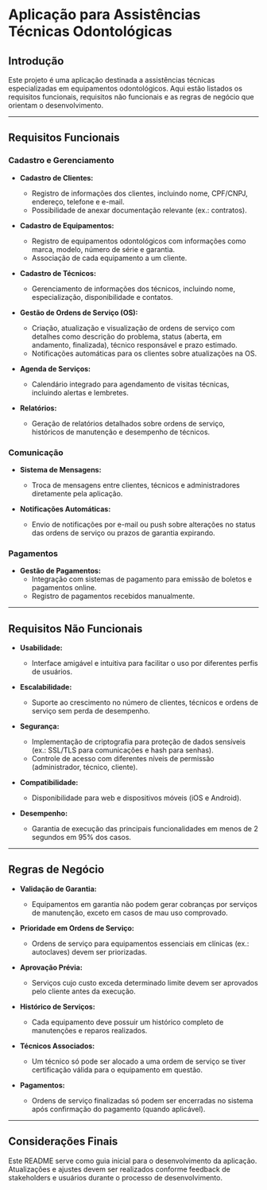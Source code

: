 # Aplicação para Assistências Técnicas Odontológicas

## Introdução
Este projeto é uma aplicação destinada a assistências técnicas especializadas em equipamentos odontológicos. Aqui estão listados os requisitos funcionais, requisitos não funcionais e as regras de negócio que orientam o desenvolvimento.

---

## Requisitos Funcionais

### Cadastro e Gerenciamento
- **Cadastro de Clientes:**
  - Registro de informações dos clientes, incluindo nome, CPF/CNPJ, endereço, telefone e e-mail.
  - Possibilidade de anexar documentação relevante (ex.: contratos).

- **Cadastro de Equipamentos:**
  - Registro de equipamentos odontológicos com informações como marca, modelo, número de série e garantia.
  - Associação de cada equipamento a um cliente.

- **Cadastro de Técnicos:**
  - Gerenciamento de informações dos técnicos, incluindo nome, especialização, disponibilidade e contatos.

- **Gestão de Ordens de Serviço (OS):**
  - Criação, atualização e visualização de ordens de serviço com detalhes como descrição do problema, status (aberta, em andamento, finalizada), técnico responsável e prazo estimado.
  - Notificações automáticas para os clientes sobre atualizações na OS.

- **Agenda de Serviços:**
  - Calendário integrado para agendamento de visitas técnicas, incluindo alertas e lembretes.

- **Relatórios:**
  - Geração de relatórios detalhados sobre ordens de serviço, históricos de manutenção e desempenho de técnicos.

### Comunicação
- **Sistema de Mensagens:**
  - Troca de mensagens entre clientes, técnicos e administradores diretamente pela aplicação.

- **Notificações Automáticas:**
  - Envio de notificações por e-mail ou push sobre alterações no status das ordens de serviço ou prazos de garantia expirando.

### Pagamentos
- **Gestão de Pagamentos:**
  - Integração com sistemas de pagamento para emissão de boletos e pagamentos online.
  - Registro de pagamentos recebidos manualmente.

---

## Requisitos Não Funcionais

- **Usabilidade:**
  - Interface amigável e intuitiva para facilitar o uso por diferentes perfis de usuários.

- **Escalabilidade:**
  - Suporte ao crescimento no número de clientes, técnicos e ordens de serviço sem perda de desempenho.

- **Segurança:**
  - Implementação de criptografia para proteção de dados sensíveis (ex.: SSL/TLS para comunicações e hash para senhas).
  - Controle de acesso com diferentes níveis de permissão (administrador, técnico, cliente).

- **Compatibilidade:**
  - Disponibilidade para web e dispositivos móveis (iOS e Android).

- **Desempenho:**
  - Garantia de execução das principais funcionalidades em menos de 2 segundos em 95% dos casos.

---

## Regras de Negócio

- **Validação de Garantia:**
  - Equipamentos em garantia não podem gerar cobranças por serviços de manutenção, exceto em casos de mau uso comprovado.

- **Prioridade em Ordens de Serviço:**
  - Ordens de serviço para equipamentos essenciais em clínicas (ex.: autoclaves) devem ser priorizadas.

- **Aprovação Prévia:**
  - Serviços cujo custo exceda determinado limite devem ser aprovados pelo cliente antes da execução.

- **Histórico de Serviços:**
  - Cada equipamento deve possuir um histórico completo de manutenções e reparos realizados.

- **Técnicos Associados:**
  - Um técnico só pode ser alocado a uma ordem de serviço se tiver certificação válida para o equipamento em questão.

- **Pagamentos:**
  - Ordens de serviço finalizadas só podem ser encerradas no sistema após confirmação do pagamento (quando aplicável).

---

## Considerações Finais
Este README serve como guia inicial para o desenvolvimento da aplicação. Atualizações e ajustes devem ser realizados conforme feedback de stakeholders e usuários durante o processo de desenvolvimento.

